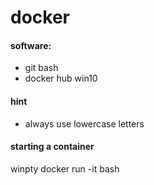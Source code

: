 # docker

#### software:
* git bash
* docker hub win10

#### hint
* always use lowercase letters

#### starting a container
winpty docker run -it <containerName> bash
